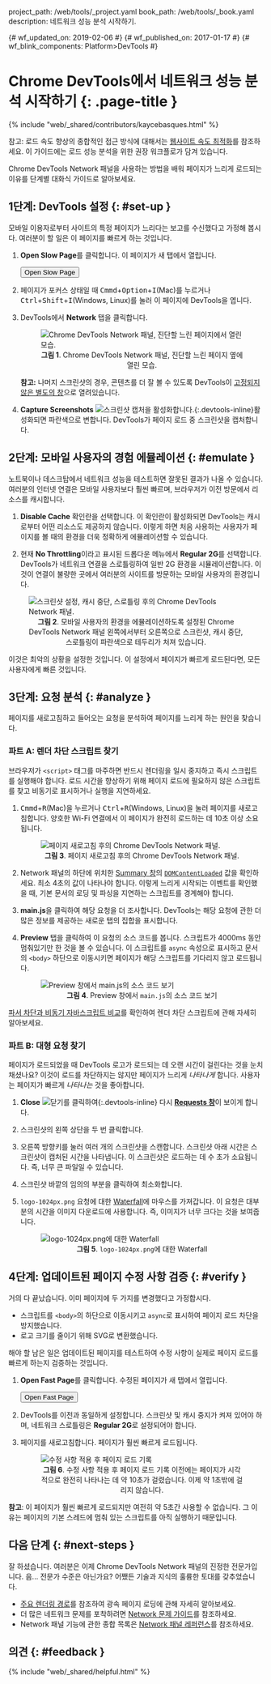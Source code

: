 project_path: /web/tools/_project.yaml
book_path: /web/tools/_book.yaml
description: 네트워크 성능 분석 시작하기.

{# wf_updated_on: 2019-02-06 #}
{# wf_published_on: 2017-01-17 #}
{# wf_blink_components: Platform>DevTools #}

<style>
.devtools-inline {
  max-height: 1em;
  vertical-align: middle;
}
figcaption {
  text-align: center;
}
</style>

# Chrome DevTools에서 네트워크 성능 분석 시작하기 {: .page-title }

{% include "web/_shared/contributors/kaycebasques.html" %}

참고: 로드 속도 향상의 종합적인
접근 방식에 대해서는 [웹사이트 속도 최적화](/web/tools/chrome-devtools/speed/get-started)를 참조하세요. 이 가이드에는 로드 성능 분석을 위한
권장 워크플로가 담겨 있습니다.

Chrome DevTools Network 패널을 사용하는 방법을 배워 페이지가 느리게 로드되는 이유를
단계별 대화식 가이드로 알아보세요.

## 1단계: DevTools 설정 {: #set-up }

모바일 이용자로부터 사이트의 특정 페이지가
느리다는 보고를 수신했다고 가정해 봅시다. 여러분이 할 일은 이 페이지를 빠르게 하는 것입니다.

1. **Open Slow Page**를 클릭합니다. 이 페이지가 새 탭에서 열립니다.

     <a href="https://googlechrome.github.io/devtools-samples/network/gs/v1.html"
       target="devtools" class="gc-analytics-event" rel="noopener noreferrer"
       data-category="DevTools / Network / Get Started"
       data-label="Slow Page Opened">
       <button>Open Slow Page</button>
     </a>

1. 페이지가 포커스 상태일 때
   <kbd>Cmmd</kbd>+<kbd>Option</kbd>+<kbd>I</kbd>(Mac)를 누르거나
   <kbd>Ctrl</kbd>+<kbd>Shift</kbd>+<kbd>I</kbd>(Windows, Linux)를 눌러
   이 페이지에 DevTools을 엽니다.

1. DevTools에서 **Network** 탭을 클릭합니다.

     <figure>
       <img src="imgs/get-started-network-panel.png"
         alt="Chrome DevTools Network 패널, 진단할
              느린 페이지에서 열린 모습.">
       <figcaption>
         <b>그림 1</b>. Chrome DevTools Network 패널, 진단할
              느린 페이지 옆에 열린 모습.
       </figcaption>
     </figure>

     <aside class="note">
       <b>참고:</b> 나머지 스크린샷의 경우, 콘텐츠를 더 잘 볼 수 있도록 DevTools이 <a
       href="/web/tools/chrome-devtools/ui#placement" target="_blank">
       고정되지 않은 별도의 창</a>으로
       열려있습니다.
     </aside>

1. **Capture Screenshots** ![스크린샷
   캡처][screenshots]을 활성화합니다.{:.devtools-inline}활성화되면 파란색으로 변합니다.
   DevTools가 페이지 로드 중 스크린샷을 캡처합니다.

## 2단계: 모바일 사용자의 경험 에뮬레이션 {: #emulate }

노트북이나 데스크탑에서 네트워크 성능을 테스트하면 잘못된 결과가 나올 수 있습니다. 여러분의
인터넷 연결은 모바일 사용자보다 훨씬 빠르며, 브라우저가 이전 방문에서 리소스를
캐시합니다.

1. **Disable Cache** 확인란을 선택합니다. 이
  확인란이 활성화되면 DevTools는 캐시로부터 어떤 리소스도 제공하지 않습니다.
   이렇게 하면 처음 사용하는 사용자가 페이지를 볼 때의
  환경을 더욱 정확하게 에뮬레이션할 수 있습니다.

1. 현재 **No Throttling**이라고 표시된 드롭다운 메뉴에서
  **Regular 2G**를 선택합니다. DevTools가 네트워크 연결을 스로틀링하여
   일반 2G 환경을 시뮬레이션합니다. 이것이 연결이 불량한 곳에서
   여러분의 사이트를 방문하는 모바일 사용자의 환경입니다.

<figure>
  <img src="imgs/get-started-setup.svg"
    alt="스크린샷 설정,
         캐시 중단, 스로틀링 후의 Chrome DevTools Network 패널.">
  <figcaption>
    <b>그림 2</b>. 모바일 사용자의 환경을 에뮬레이션하도록 설정된
    Chrome DevTools Network 패널 왼쪽에서부터 오른쪽으로 스크린샷, 캐시
    중단, 스로틀링이 파란색으로 테두리가
    처져 있습니다.
  </figcaption>
</figure>

이것은 최악의 상황을 설정한 것입니다. 이 설정에서 페이지가 빠르게
로드된다면, 모든 사용자에게 빠른 것입니다.

[screenshots]: imgs/capture-screenshots.png

## 3단계: 요청 분석 {: #analyze }

페이지를 새로고침하고 들어오는 요청을 분석하여 페이지를
느리게 하는 원인을 찾습니다.

### 파트 A: 렌더 차단 스크립트 찾기

브라우저가 `<script>` 태그를 마주하면 반드시 렌더링을 일시 중지하고 즉시 스크립트를
실행해야 합니다. 로드 시간을 향상하기 위해 페이지 로드에 필요하지 않은 스크립트를 찾고
비동기로 표시하거나 실행을 지연하세요.

1. <kbd>Cmmd</kbd>+<kbd>R</kbd>(Mac)을 누르거나
   <kbd>Ctrl</kbd>+<kbd>R</kbd>(Windows, Linux)을 눌러 페이지를 새로고침합니다.
   양호한 Wi-Fi 연결에서 이 페이지가 완전히 로드하는 데
  10초 이상 소요됩니다.

     <figure>
       <img src="imgs/get-started-post-load.png"
         alt="페이지 새로고침 후의 Chrome DevTools Network 패널.">
       <figcaption>
         <b>그림 3</b>. 페이지 새로고침 후의
         Chrome DevTools Network 패널.
       </figcaption>
     </figure>

1. Network 패널의 하단에 위치한 [Summary
  창](reference#summary)의 [`DOMContentLoaded`][DOMContentLoaded] 값을 확인하세요.
   최소 4초의 값이 나타나야 합니다. 이렇게 느리게 시작되는
  이벤트를 확인했을 때, 기본 문서의 로딩 및 파싱을
  지연하는 스크립트를 경계해야 합니다.

1. **main.js**을 클릭하여 해당 요청을 더 조사합니다. DevTools는
   해당 요청에 관한 더 많은 정보를 제공하는 새로운 탭의 집합을 표시합니다.

1. **Preview** 탭을 클릭하여 이 요청의 소스 코드를 봅니다. 스크립트가 4000ms 동안 멈춰있기만 한 것을
   볼 수 있습니다.
   이 스크립트를 `async` 속성으로 표시하고
  문서의 `<body>` 하단으로 이동시키면 페이지가
  해당 스크립트를 기다리지 않고 로드됩니다.

     <figure>
       <img src="imgs/get-started-preview.png"
         alt="Preview 창에서 main.js의 소스 코드 보기">
       <figcaption>
         <b>그림 4</b>. Preview 창에서 <code>main.js</code>의
         소스 코드 보기
       </figcaption>
     </figure>

[파서 차단과 비동기 자바스크립트 비교][async]를 확인하여 렌더 차단 스크립트에 관해 자세히
알아보세요.

### 파트 B: 대형 요청 찾기

페이지가 로드되었을 때 DevTools 로고가 로드되는 데
오랜 시간이 걸린다는 것을 눈치 채셨나요? 이것이 로드를 차단하지는 않지만 페이지가 느리게 *나타나게*
합니다. 사용자는 페이지가 빠르게 *나타나는* 것을 좋아합니다.

1. **Close** ![닫기][close]를 클릭하여{:.devtools-inline} 다시
   [**Requests 창**](reference#requests)이 보이게 합니다.

1. 스크린샷의 왼쪽 상단을 두 번 클릭합니다.

1. 오른쪽 방향키를 눌러 여러 개의 스크린샷을 스캔합니다. 스크린샷 아래
  시간은 스크린샷이 캡처된 시간을 나타냅니다. 이
  스크린샷은 로드하는 데 수 초가 소요됩니다. 즉, 너무 큰 파일일
  수 있습니다.

1. 스크린샷 바깥의 임의의 부분을 클릭하여 최소화합니다.

1. `logo-1024px.png`
  요청에 대한 [Waterfall](reference#waterfall)에 마우스를 가져갑니다. 이 요청은 대부분의 시간을
  이미지 다운로드에 사용합니다. 즉, 이미지가 너무 크다는 것을 보여줍니다.

     <figure>
       <img src="imgs/get-started-waterfall.png"
         alt="logo-1024px.png에 대한 Waterfall">
       <figcaption>
         <b>그림 5</b>. <code>logo-1024px.png</code>에 대한 Waterfall
       </figcaption>
     </figure>

[DOMContentLoaded]: https://developer.mozilla.org/en-US/docs/Web/Events/DOMContentLoaded

[async]: /web/fundamentals/performance/critical-rendering-path/adding-interactivity-with-javascript#parser_blocking_versus_asynchronous_javascript

[close]: imgs/close.png 

## 4단계: 업데이트된 페이지 수정 사항 검증 {: #verify }

거의 다 끝났습니다. 이미 페이지에 두 가지를 변경했다고
가정합시다.

* 스크립트를 `<body>`의 하단으로 이동시키고 `async`로
 표시하여 페이지 로드 차단을 방지했습니다.
* 로고 크기를 줄이기 위해 SVG로 변환했습니다.

해야 할 남은 일은 업데이트된 페이지를 테스트하여 수정
사항이 실제로 페이지 로드를 빠르게 하는지 검증하는 것입니다.

1. **Open Fast Page**를 클릭합니다. 수정된 페이지가 새 탭에서 열립니다.

     <a href="https://googlechrome.github.io/devtools-samples/network/gs/v2.html"
       target="devtools" class="gc-analytics-event" rel="noopener noreferrer"
       data-category="DevTools / Network / Get Started"
       data-label="Fast Page Opened">
       <button>Open Fast Page</button>
     </a>

1. DevTools를 이전과 동일하게 설정합니다. 스크린샷 및 캐시 중지가
  켜져 있어야 하며, 네트워크 스로틀링은 **Regular 2G**로 설정되어야 합니다.
1. 페이지를 새로고침합니다. 페이지가 훨씬 빠르게 로드됩니다.

     <figure>
       <img src="imgs/get-started-post-fix.png"
         alt="수정 사항 적용 후 페이지 로드 기록">
       <figcaption>
         <b>그림 6</b>. 수정 사항 적용 후
         페이지 로드 기록 이전에는 페이지가 시각적으로 완전히
         나타나는 데 약 10초가 걸렸습니다. 이제 약 1초밖에 걸리지 않습니다.
       </figcaption>
     </figure>

<aside class="note">
  <b>참고</b>: 이 페이지가 훨씬 빠르게 로드되지만 여전히 약
  5초간 사용할 수 없습니다. 그 이유는 페이지의 기본 스레드에 멈춰 있는
  스크립트를 아직 실행하기 때문입니다.
</aside>

## 다음 단계 {: #next-steps }

잘 하셨습니다. 여러분은 이제 Chrome DevTools Network
패널의 진정한 전문가입니다. 음... 전문가 수준은 아닌가요? 어쨌든 기술과 지식의
훌륭한 토대를 갖추었습니다.

* <a class="gc-analytics-event" data-category="DevTools / Network /
  Get Started" data-label="Next Steps / CRP"
  href="/web/fundamentals/performance/critical-rendering-path">주요
  렌더링 경로</a>를 참조하여 광속 페이지
  로딩에 관해 자세히 알아보세요.
* 더 많은 네트워크 문제를 포착하려면 <a class="gc-analytics-event" data-category="DevTools / Network /
  Get Started" data-label="Next Steps / Issues Guide" href="issues">Network
  문제 가이드</a>를 참조하세요.
* Network 패널 기능에 관한 종합 목록은 <a class="gc-analytics-event" data-category="DevTools / Network /
  Get Started" data-label="Next Steps / Reference" href="reference">Network
  패널 레퍼런스</a>를 참조하세요.

## 의견 {: #feedback }

{% include "web/_shared/helpful.html" %}
